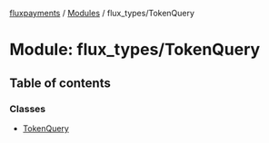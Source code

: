 [fluxpayments](../README.md) / [Modules](../modules.md) / flux\_types/TokenQuery

# Module: flux\_types/TokenQuery

## Table of contents

### Classes

- [TokenQuery](../classes/flux_types_TokenQuery.TokenQuery.md)
